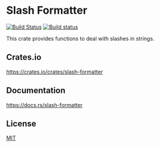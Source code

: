 Slash Formatter
====================

[![Build Status](https://travis-ci.org/magiclen/slash-formatter.svg?branch=master)](https://travis-ci.org/magiclen/slash-formatter)
[![Build status](https://ci.appveyor.com/api/projects/status/is53abe5djjlqpnt/branch/master?svg=true)](https://ci.appveyor.com/project/magiclen/slash-formatter/branch/master)


This crate provides functions to deal with slashes in strings.

## Crates.io

https://crates.io/crates/slash-formatter

## Documentation

https://docs.rs/slash-formatter

## License

[MIT](LICENSE)